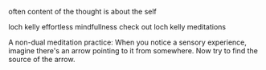 often content of the thought is about the self

loch kelly
effortless mindfullness
check out loch kelly meditations

A non-dual meditation practice: When you notice a sensory experience, imagine there's an arrow pointing to it from somewhere. Now try to find the source of the arrow.

